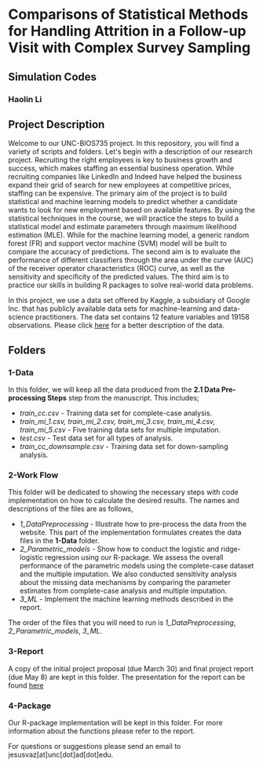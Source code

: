 # Comparisons of Statistical Methods for Handling Attrition in a Follow-up Visit with Complex Survey Sampling
## Simulation Codes
### Haolin Li

## Project Description

Welcome to our UNC-BIOS735 project. In this repository, you will find a variety of scripts and folders.  Let's begin with a description of our research project. Recruiting the right employees is key to business growth and success, which makes staffing an essential business operation. While recruiting companies like LinkedIn and Indeed have helped the business expand their grid of search for new employees at competitive prices, staffing can be expensive. The primary aim of the project is to build statistical and machine learning models to predict whether a candidate wants to look for new employment based on available features. By using the statistical techniques in the course, we will practice the steps to build a statistical model and estimate parameters through maximum likelihood estimation (MLE). While for the machine learning model, a generic random forest (FR) and support vector machine (SVM) model will be built to compare the accuracy of predictions. The second aim is to evaluate the performance of different classifiers through the area under the curve (AUC) of the receiver operator characteristics (ROC) curve, as well as the sensitivity and specificity of the predicted values. The third aim is to practice our skills in building R packages to solve real-world data problems.

In this project, we use a data set offered by Kaggle, a subsidiary of Google Inc. that has publicly available data sets for machine-learning and data-science practitioners. The data set contains 12 feature variables and 19158 observations. Please click [here](https://www.kaggle.com/arashnic/hr-analytics-job-change-of-data-scientists) for a better description of the data. 

## Folders 

### 1-Data

In this folder, we will keep all the data produced from the **2.1 Data Pre-processing Steps** step from the manuscript. This includes;

* *train_cc.csv* - Training data set for complete-case analysis.
* *train_mi_1.csv, train_mi_2.csv, train_mi_3.csv, train_mi_4.csv, train_mi_5.csv* - Five training data sets for multiple imputation.
* *test.csv* - Test data set for all types of analysis.
* *train_cc_downsample.csv* - Training data set for down-sampling analysis.

### 2-Work Flow

This folder will be dedicated to showing the necessary steps with code implementation on how to calculate the desired results. The names and descriptions of the files are as follows,  

* *1_DataPreprocessing* - Illustrate how to pre-process the data from the website. This part of the implementation formulates creates the data files in the **1-Data** folder. 
* *2_Parametric_models* - Show how to conduct the logistic and ridge-logistic regression using our R-package. We assess the overall performance of the parametric models using the complete-case dataset and the multiple imputation. We also conducted sensitivity analysis about the missing data mechanisms by comparing the parameter estimates from complete-case analysis and multiple imputation.
* *3_ML* - Implement the machine learning methods described in the report. 

The order of the files that you will need to run is *1_DataPreprocessing*, *2_Parametric_models*, *3_ML*. 

### 3-Report  

A copy of the initial project proposal (due March 30) and final project report (due May 8) are kept in this folder. The presentation for the report can be found [here](https://docs.google.com/presentation/d/1ps8OVQ3goY8DG6n5b9Uw2LeLj9rf22sMTaY5Rkaxj60/edit?usp=sharing)

### 4-Package 

Our R-package implementation will be kept in this folder. For more information about the functions please refer to the report.

For questions or suggestions please send an email to jesusvaz[at]unc[dot]ad[dot]edu.



